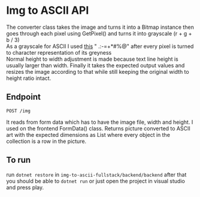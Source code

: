# Img to ASCII API
The converter class takes the image and turns it into a Bitmap instance then goes through each pixel using GetPixel() and turns it into grayscale (r + g + b / 3) <br/>
As a grayscale for ASCII I used [this](http://paulbourke.net/dataformats/asciiart/) " .:-=+*#%@" after every pixel is turned to character representation of its greyness <br/> 
Normal height to width adjustment is made because text line height is usually larger than width. Finally it takes the expected output values and resizes the image according to that while still keeping the original width to height ratio intact.

## Endpoint

`POST /img`

It reads from form data which has to have the image file, width and height. I used on the frontend FormData() class.
Returns picture converted to ASCII art with the expected dimensions as List<string> where every object in the collection is a row in the picture.

## To run
run `dotnet restore` in `img-to-ascii-fullstack/backend/backend` after that you should be able to `dotnet run` or just open the project in visual studio and press play.

